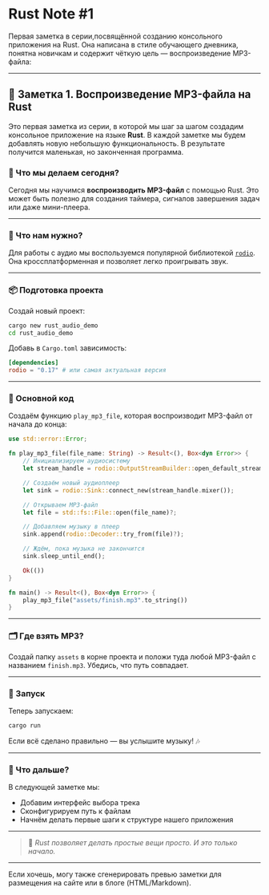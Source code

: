 # Rust Note #1
Первая заметка в серии,посвящённой созданию консольного приложения на Rust.
Она написана в стиле обучающего дневника,
понятна новичкам и содержит чёткую цель — воспроизведение MP3-файла:

---

## 🎵 Заметка 1. Воспроизведение MP3-файла на Rust

Это первая заметка из серии, в которой мы шаг за шагом создадим консольное приложение на языке **Rust**. В каждой заметке мы будем добавлять новую небольшую функциональность. В результате получится маленькая, но законченная программа.

### 🧩 Что мы делаем сегодня?

Сегодня мы научимся **воспроизводить MP3-файл** с помощью Rust. Это может быть полезно для создания таймера, сигналов завершения задач или даже мини-плеера.

---

### 🔧 Что нам нужно?

Для работы с аудио мы воспользуемся популярной библиотекой [`rodio`](https://crates.io/crates/rodio). Она кроссплатформенная и позволяет легко проигрывать звук.

---

### 📦 Подготовка проекта

Создай новый проект:

```bash
cargo new rust_audio_demo
cd rust_audio_demo
```

Добавь в `Cargo.toml` зависимость:

```toml
[dependencies]
rodio = "0.17" # или самая актуальная версия
```

---

### 🧠 Основной код

Создаём функцию `play_mp3_file`, которая воспроизводит MP3-файл от начала до конца:

```rust
use std::error::Error;

fn play_mp3_file(file_name: String) -> Result<(), Box<dyn Error>> {
    // Инициализируем аудиосистему
    let stream_handle = rodio::OutputStreamBuilder::open_default_stream()?;

    // Создаём новый аудиоплеер
    let sink = rodio::Sink::connect_new(stream_handle.mixer());

    // Открываем MP3-файл
    let file = std::fs::File::open(file_name)?;

    // Добавляем музыку в плеер
    sink.append(rodio::Decoder::try_from(file)?);

    // Ждём, пока музыка не закончится
    sink.sleep_until_end();

    Ok(())
}

fn main() -> Result<(), Box<dyn Error>> {
    play_mp3_file("assets/finish.mp3".to_string())
}
```

---

### 🗂 Где взять MP3?

Создай папку `assets` в корне проекта и положи туда любой MP3-файл с названием `finish.mp3`. Убедись, что путь совпадает.

---

### 🚀 Запуск

Теперь запускаем:

```bash
cargo run
```

Если всё сделано правильно — вы услышите музыку! 🎶

---

### 📌 Что дальше?

В следующей заметке мы:

* Добавим интерфейс выбора трека
* Сконфигурируем путь к файлам
* Начнём делать первые шаги к структуре нашего приложения

---

> 💬 *Rust позволяет делать простые вещи просто. И это только начало.*

---

Если хочешь, могу также сгенерировать превью заметки для размещения на сайте или в блоге (HTML/Markdown).

